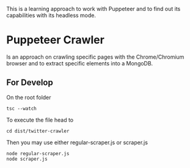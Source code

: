 
This is a learning approach to work with Puppeteer and to find out its capabilities with its headless mode.

# Puppeteer Crawler

Is an approach on crawling specific pages with the Chrome/Chromium browser and to extract specific elements into a MongoDB.

## For Develop

On the root folder
```
tsc --watch
```

To execute the file head to
```
cd dist/twitter-crawler
```

Then you may use either regular-scraper.js or scraper.js
```
node regular-scraper.js
node scraper.js
```